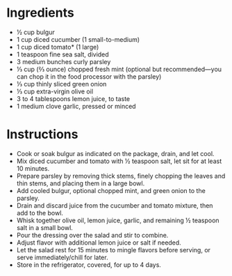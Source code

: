 # Ingredients
- ½ cup bulgur
- 1 cup diced cucumber (1 small-to-medium)
- 1 cup diced tomato* (1 large)
- 1 teaspoon fine sea salt, divided
- 3 medium bunches curly parsley
- ⅓ cup (⅔ ounce) chopped fresh mint (optional but recommended—you can chop it in the food processor with the parsley)
- ⅓ cup thinly sliced green onion
- ⅓ cup extra-virgin olive oil
- 3 to 4 tablespoons lemon juice, to taste
- 1 medium clove garlic, pressed or minced

# Instructions
- Cook or soak bulgur as indicated on the package, drain, and let cool.
- Mix diced cucumber and tomato with ½ teaspoon salt, let sit for at least 10 minutes.
- Prepare parsley by removing thick stems, finely chopping the leaves and thin stems, and placing them in a large bowl.
- Add cooled bulgur, optional chopped mint, and green onion to the parsley.
- Drain and discard juice from the cucumber and tomato mixture, then add to the bowl.
- Whisk together olive oil, lemon juice, garlic, and remaining ½ teaspoon salt in a small bowl.
- Pour the dressing over the salad and stir to combine.
- Adjust flavor with additional lemon juice or salt if needed.
- Let the salad rest for 15 minutes to mingle flavors before serving, or serve immediately/chill for later.
- Store in the refrigerator, covered, for up to 4 days.
